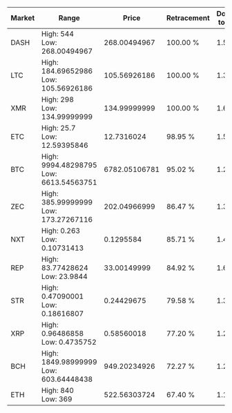 | Market | Range | Price| Retracement | Doubles to 50% |
| --- | --- | --- | --- | --- |
| DASH | High: 544<br />Low: 268.00494967 | 268.00494967 | 100.00 % | 1.51 |
| LTC | High: 184.69652986<br />Low: 105.56926186 | 105.56926186 | 100.00 % | 1.37 |
| XMR | High: 298<br />Low: 134.99999999 | 134.99999999 | 100.00 % | 1.60 |
| ETC | High: 25.7<br />Low: 12.59395846 | 12.7316024 | 98.95 % | 1.50 |
| BTC | High: 9994.48298795<br />Low: 6613.54563751 | 6782.05106781 | 95.02 % | 1.22 |
| ZEC | High: 385.99999999<br />Low: 173.27267116 | 202.04966999 | 86.47 % | 1.38 |
| NXT | High: 0.263<br />Low: 0.10731413 | 0.1295584 | 85.71 % | 1.43 |
| REP | High: 83.77428624<br />Low: 23.9844 | 33.00149999 | 84.92 % | 1.63 |
| STR | High: 0.47090001<br />Low: 0.18616807 | 0.24429675 | 79.58 % | 1.34 |
| XRP | High: 0.96486858<br />Low: 0.4735752 | 0.58560018 | 77.20 % | 1.23 |
| BCH | High: 1849.98999999<br />Low: 603.64448438 | 949.20234926 | 72.27 % | 1.29 |
| ETH | High: 840<br />Low: 369 | 522.56303724 | 67.40 % | 1.16 |
